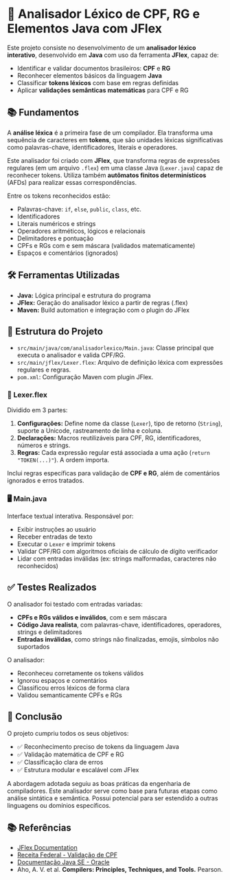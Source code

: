 # 🧠 Analisador Léxico de CPF, RG e Elementos Java com JFlex

Este projeto consiste no desenvolvimento de um **analisador léxico interativo**, desenvolvido em **Java** com uso da ferramenta **JFlex**, capaz de:

- Identificar e validar documentos brasileiros: **CPF** e **RG**
- Reconhecer elementos básicos da linguagem **Java**
- Classificar **tokens léxicos** com base em regras definidas
- Aplicar **validações semânticas matemáticas** para CPF e RG

## 📚 Fundamentos

A **análise léxica** é a primeira fase de um compilador. Ela transforma uma sequência de caracteres em **tokens**, que são unidades léxicas significativas como palavras-chave, identificadores, literais e operadores.

Este analisador foi criado com **JFlex**, que transforma regras de expressões regulares (em um arquivo `.flex`) em uma classe Java (`Lexer.java`) capaz de reconhecer tokens. Utiliza também **autômatos finitos determinísticos** (AFDs) para realizar essas correspondências.

Entre os tokens reconhecidos estão:

- Palavras-chave: `if`, `else`, `public`, `class`, etc.
- Identificadores
- Literais numéricos e strings
- Operadores aritméticos, lógicos e relacionais
- Delimitadores e pontuação
- CPFs e RGs com e sem máscara (validados matematicamente)
- Espaços e comentários (ignorados)

## 🛠️ Ferramentas Utilizadas

- **Java:** Lógica principal e estrutura do programa
- **JFlex:** Geração do analisador léxico a partir de regras (.flex)
- **Maven:** Build automation e integração com o plugin do JFlex

## 🧩 Estrutura do Projeto

- `src/main/java/com/analisadorlexico/Main.java`: Classe principal que executa o analisador e valida CPF/RG.
- `src/main/jflex/Lexer.flex`: Arquivo de definição léxica com expressões regulares e regras.
- `pom.xml`: Configuração Maven com plugin JFlex.

### 📁 Lexer.flex

Dividido em 3 partes:

1. **Configurações:** Define nome da classe (`Lexer`), tipo de retorno (`String`), suporte a Unicode, rastreamento de linha e coluna.
2. **Declarações:** Macros reutilizáveis para CPF, RG, identificadores, números e strings.
3. **Regras:** Cada expressão regular está associada a uma ação (`return "TOKEN(...)"`). A ordem importa.

Inclui regras específicas para validação de **CPF e RG**, além de comentários ignorados e erros tratados.

### 🖥 Main.java

Interface textual interativa. Responsável por:

- Exibir instruções ao usuário
- Receber entradas de texto
- Executar o `Lexer` e imprimir tokens
- Validar CPF/RG com algoritmos oficiais de cálculo de dígito verificador
- Lidar com entradas inválidas (ex: strings malformadas, caracteres não reconhecidos)

## ✅ Testes Realizados

O analisador foi testado com entradas variadas:

- **CPFs e RGs válidos e inválidos**, com e sem máscara
- **Código Java realista**, com palavras-chave, identificadores, operadores, strings e delimitadores
- **Entradas inválidas**, como strings não finalizadas, emojis, símbolos não suportados

O analisador:

- Reconheceu corretamente os tokens válidos
- Ignorou espaços e comentários
- Classificou erros léxicos de forma clara
- Validou semanticamente CPFs e RGs

## 🧾 Conclusão

O projeto cumpriu todos os seus objetivos:

- ✅ Reconhecimento preciso de tokens da linguagem Java
- ✅ Validação matemática de CPF e RG
- ✅ Classificação clara de erros
- ✅ Estrutura modular e escalável com JFlex

A abordagem adotada seguiu as boas práticas da engenharia de compiladores. Este analisador serve como base para futuras etapas como análise sintática e semântica. Possui potencial para ser estendido a outras linguagens ou domínios específicos.

## 📚 Referências

- [JFlex Documentation](https://jflex.de)
- [Receita Federal - Validação de CPF](https://www.gov.br/receitafederal)
- [Documentação Java SE - Oracle](https://docs.oracle.com/en/java/)
- Aho, A. V. et al. **Compilers: Principles, Techniques, and Tools.** Pearson.

